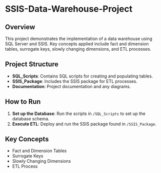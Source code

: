 # SSIS-Data-Warehouse-Project

## Overview
This project demonstrates the implementation of a data warehouse using SQL Server and SSIS. Key concepts applied include fact and dimension tables, surrogate keys, slowly changing dimensions, and ETL processes.

## Project Structure
- **SQL_Scripts**: Contains SQL scripts for creating and populating tables.
- **SSIS_Package**: Includes the SSIS package for ETL processes.
- **Documentation**: Project documentation and any diagrams.

## How to Run
1. **Set up the Database**: Run the scripts in `/SQL_Scripts` to set up the database schema.
2. **Execute ETL**: Deploy and run the SSIS package found in `/SSIS_Package`.

## Key Concepts
- Fact and Dimension Tables
- Surrogate Keys
- Slowly Changing Dimensions
- ETL Process
